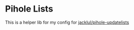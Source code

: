 # Pihole Lists

This is a helper lib for my config for [jacklul/pihole-updatelists](https://github.com/jacklul/pihole-updatelists)
